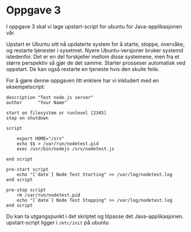 # Oppgave 3

I oppgave 3 skal vi lage upstart-script for ubuntu for Java-applikasjonen vår.

Upstart er Ubuntu sitt nå updaterte system for å starte, stoppe, overvåke, og restarte tjenester i sysetmet. Nyere Ubuntu-versjoner bruker systemd istedenfor. Det er en del forskjeller mellom disse systemene, men fra et større perspektiv så gjør de det samme. Starter prosseser automatisk ved oppstart. De kan også restarte en tjeneste hvis den skulle feile.

For å gjøre denne oppgaven litt enklere har vi inkludert med en eksempelscript:

```
description "Test node.js server"
author      "Your Name"

start on filesystem or runlevel [2345]
stop on shutdown

script

    export HOME="/srv"
    echo $$ > /var/run/nodetest.pid
    exec /usr/bin/nodejs /srv/nodetest.js

end script

pre-start script
    echo "[`date`] Node Test Starting" >> /var/log/nodetest.log
end script

pre-stop script
    rm /var/run/nodetest.pid
    echo "[`date`] Node Test Stopping" >> /var/log/nodetest.log
end script
```

Du kan ta utgangspunkt i det skriptet og tilpasse det Java-applikasjonen.
upstart-script ligger i `/etc/init` på ubuntu

